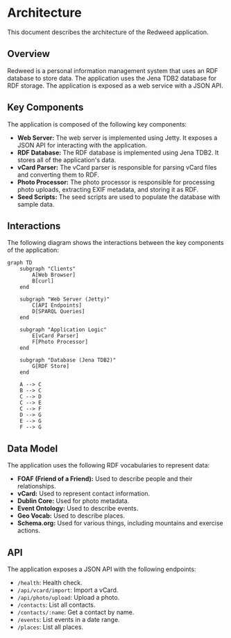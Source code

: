 # Architecture

This document describes the architecture of the Redweed application.

## Overview

Redweed is a personal information management system that uses an RDF database to store data. The application uses the Jena TDB2 database for RDF storage. The application is exposed as a web service with a JSON API.

## Key Components

The application is composed of the following key components:

*   **Web Server:** The web server is implemented using Jetty. It exposes a JSON API for interacting with the application.
*   **RDF Database:** The RDF database is implemented using Jena TDB2. It stores all of the application's data.
*   **vCard Parser:** The vCard parser is responsible for parsing vCard files and converting them to RDF.
*   **Photo Processor:** The photo processor is responsible for processing photo uploads, extracting EXIF metadata, and storing it as RDF.
*   **Seed Scripts:** The seed scripts are used to populate the database with sample data.

## Interactions

The following diagram shows the interactions between the key components of the application:

```mermaid
graph TD
    subgraph "Clients"
        A[Web Browser]
        B[curl]
    end

    subgraph "Web Server (Jetty)"
        C[API Endpoints]
        D[SPARQL Queries]
    end

    subgraph "Application Logic"
        E[vCard Parser]
        F[Photo Processor]
    end

    subgraph "Database (Jena TDB2)"
        G[RDF Store]
    end

    A --> C
    B --> C
    C --> D
    C --> E
    C --> F
    D --> G
    E --> G
    F --> G
```

## Data Model

The application uses the following RDF vocabularies to represent data:

*   **FOAF (Friend of a Friend):** Used to describe people and their relationships.
*   **vCard:** Used to represent contact information.
*   **Dublin Core:** Used for photo metadata.
*   **Event Ontology:** Used to describe events.
*   **Geo Vocab:** Used to describe places.
*   **Schema.org:** Used for various things, including mountains and exercise actions.

## API

The application exposes a JSON API with the following endpoints:

*   `/health`: Health check.
*   `/api/vcard/import`: Import a vCard.
*   `/api/photo/upload`: Upload a photo.
*   `/contacts`: List all contacts.
*   `/contacts/:name`: Get a contact by name.
*   `/events`: List events in a date range.
*   `/places`: List all places.
